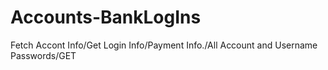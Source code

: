 # Accounts-BankLogIns
Fetch Accont Info/Get Login Info/Payment Info./All Account and Username Passwords/GET
